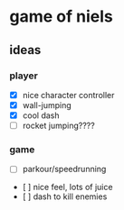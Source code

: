 # game of niels

## ideas

### player

- [x] nice character controller
- [x] wall-jumping
- [x] cool dash
- [ ] rocket jumping????

### game

- [ ] parkour/speedrunning
- [ ] nice feel, lots of juice
- [ ] dash to kill enemies
